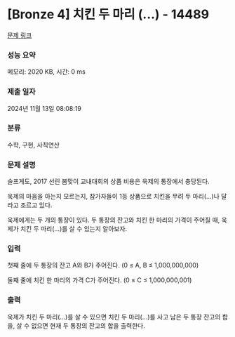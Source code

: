 # [Bronze 4] 치킨 두 마리 (...) - 14489

[문제 링크](https://www.acmicpc.net/problem/14489)

### 성능 요약

메모리: 2020 KB, 시간: 0 ms

### 제출 일자

2024년 11월 13일 08:08:19

### 분류

수학, 구현, 사칙연산

### 문제 설명

슬프게도, 2017 선린 봄맞이 교내대회의 상품 비용은 욱제의 통장에서 충당된다.

욱제의 마음을 아는지 모르는지, 참가자들이 1등 상품으로 치킨을 무려 두 마리(...)나 달라고 조르고 있다.

욱제에게는 두 개의 통장이 있다. 두 통장의 잔고와 치킨 한 마리의 가격이 주어질 때, 욱제가 치킨 두 마리(...)를 살 수 있는지 알아보자.

### 입력 

첫째 줄에 두 통장의 잔고 A와 B가 주어진다. (0 ≤ A, B ≤ 1,000,000,000)

둘째 줄에 치킨 한 마리의 가격 C가 주어진다. (0 ≤ C ≤ 1,000,000,001)

### 출력 

욱제가 치킨 두 마리(...)를 살 수 있으면 치킨 두 마리(...)를 사고 남은 두 통장 잔고의 합을, 살 수 없으면 현재 두 통장의 잔고의 합을 출력한다.